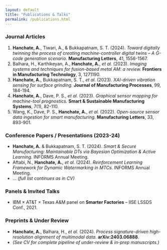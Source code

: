 ```yaml
---
layout: default
title: "Publications & Talks"
permalink: /publications.html
---
```


### Journal Articles
1. **Hanchate, A.**, Tiwari, A., & Bukkapatnam, S. T. (2024). *Toward digitally twinning the process of creating machine-controller digital twins – A G-code generation scenario.* **Manufacturing Letters**, 41, 1556-1567.  
2. Balhara, H., Karthikeyan, A., **Hanchate, A.**, *et al.* (2023). *Imaging systems and techniques for fusion-based metal AM: a review.* **Frontiers in Manufacturing Technology**, 3, 1271190.  
3. **Hanchate, A.**, Bukkapatnam, S. T., *et al.* (2023). *XAI-driven vibration sensing for surface grinding.* **Journal of Manufacturing Processes**, 99, 184-194.  
4. **Hanchate, A.**, Dave, P. S., *et al.* (2023). *Graphical sensor mapping for machine-tool prognostics.* **Smart & Sustainable Manufacturing Systems**, 7(1), 82-110.  
5. Wang, K., Dave, P. S., **Hanchate, A.**, *et al.* (2022). *Open-source sensor data ingestion for smart manufacturing.* **Manufacturing Letters**, 33, 893-901.

### Conference Papers / Presentations (2023-24)
- **Hanchate, A.** & Bukkapatnam, S. T. (2024). *Smart & Secure Manufacturing: Maintainable DTs via Bayesian Optimization & Active Learning.* INFORMS Annual Meeting.  
- Aftabi, N., **Hanchate, A.**, *et al.* (2024). *Reinforcement Learning Framework for Dynamic Watermarking in MTCs.* INFORMS Annual Meeting.  
- … *(full list continues as in CV)*

### Panels & Invited Talks
- IBM × AT&T × Texas A&M panel on **Smarter Factories** – IISE LSSDS Conf., 2021.

### Preprints & Under Review
- **Hanchate, A.**, Balhara, H., *et al.* (2024). *Process signature-driven high-resolution alignment of multimodal data.* **arXiv:2403.06888**.  
- *(See CV for complete pipeline of under-review & in-prep manuscripts.)*
